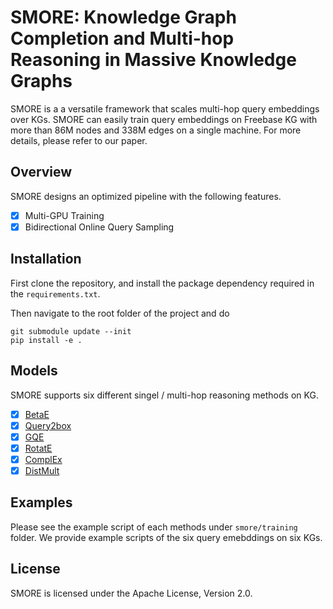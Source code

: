 # SMORE: Knowledge Graph Completion and Multi-hop Reasoning in Massive Knowledge Graphs

SMORE is a a versatile framework that scales multi-hop query embeddings over KGs. SMORE can easily train query embeddings on Freebase KG with more than 86M nodes and 338M edges on a single machine. For more details, please refer to our paper.

## Overview
SMORE designs an optimized pipeline with the following features.
- [x] Multi-GPU Training
- [x] Bidirectional Online Query Sampling

## Installation

First clone the repository, and install the package dependency required in the `requirements.txt`. 

Then navigate to the root folder of the project and do 

    git submodule update --init
    pip install -e .

## Models

SMORE supports six different singel / multi-hop reasoning methods on KG.
- [x] [BetaE](https://arxiv.org/abs/2010.11465)
- [x] [Query2box](https://arxiv.org/abs/2002.05969)
- [x] [GQE](https://arxiv.org/abs/1806.01445)
- [x] [RotatE](https://arxiv.org/abs/1902.10197)
- [x] [ComplEx](https://arxiv.org/abs/1606.06357)
- [x] [DistMult](https://arxiv.org/abs/1412.6575)

## Examples

Please see the example script of each methods under `smore/training` folder. We provide example scripts of the six query emebddings on six KGs.

## License
SMORE is licensed under the Apache License, Version 2.0.
